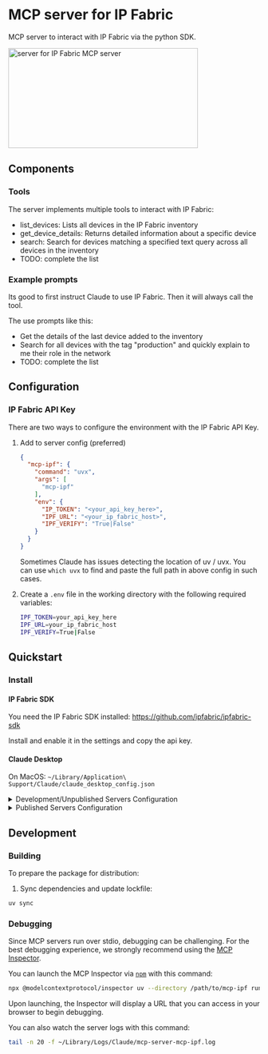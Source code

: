 # MCP server for IP Fabric

MCP server to interact with IP Fabric via the python SDK.

<a href="https://ipfabric.io"><img width="380" height="200" src="https://ipfabric.io/wp-content/uploads/2024/06/IP_Fabric_Logo_Color-1.svg" alt="server for IP Fabric MCP server" /></a>

## Components

### Tools

The server implements multiple tools to interact with IP Fabric:

- list_devices: Lists all devices in the IP Fabric inventory
- get_device_details: Returns detailed information about a specific device
- search: Search for devices matching a specified text query across all devices in the inventory
- TODO: complete the list

### Example prompts

Its good to first instruct Claude to use IP Fabric. Then it will always call the tool.

The use prompts like this:

- Get the details of the last device added to the inventory
- Search for all devices with the tag "production" and quickly explain to me their role in the network
- TODO: complete the list

## Configuration

### IP Fabric API Key

There are two ways to configure the environment with the IP Fabric API Key.

1. Add to server config (preferred)

    ```json
    {
      "mcp-ipf": {
        "command": "uvx",
        "args": [
          "mcp-ipf"
        ],
        "env": {
          "IP_TOKEN": "<your_api_key_here>",
          "IPF_URL": "<your_ip_fabric_host>",
          "IPF_VERIFY": "True|False"
        }
      }
    }
    ```

    Sometimes Claude has issues detecting the location of uv / uvx. You can use `which uvx` to find and paste the full path in above config in such cases.

2. Create a `.env` file in the working directory with the following required variables:

    ```bash
    IPF_TOKEN=your_api_key_here
    IPF_URL=your_ip_fabric_host
    IPF_VERIFY=True|False
    ```

## Quickstart

### Install

#### IP Fabric SDK

You need the IP Fabric SDK installed: https://github.com/ipfabric/ipfabric-sdk

Install and enable it in the settings and copy the api key.

#### Claude Desktop

On MacOS: `~/Library/Application\ Support/Claude/claude_desktop_config.json`

<details>
  <summary>Development/Unpublished Servers Configuration</summary>
  
  ```json
  {
    "mcpServers": {
      "mcp-ipf": {
        "command": "uv",
        "args": [
          "--directory",
          "<dir_to>/mcp-ipf",
          "run",
          "mcp-ipf"
        ],
        "env": {
          "IPF_TOKEN": "<your_api_key_here>",
          "IPF_URL": "<your_ip_fabric_host>",
          "IPF_VERIFY": "True|False"
        }
      }
    }
  }
  ```

</details>

<details>
  <summary>Published Servers Configuration</summary>

  ```json
  {
    "mcpServers": {
      "mcp-ipf": {
        "command": "uvx",
        "args": [
          "mcp-ipf"
        ],
        "env": {
          "IPF_TOKEN": "<YOUR_IPF_TOKEN>",
          "IPF_URL": "<your_ip_fabric_host>",
          "IPF_VERIFY": "True|False"
        }
      }
    }
  }
  ```

</details>

## Development

### Building

To prepare the package for distribution:

1. Sync dependencies and update lockfile:

```bash
uv sync
```

### Debugging

Since MCP servers run over stdio, debugging can be challenging. For the best debugging
experience, we strongly recommend using the [MCP Inspector](https://github.com/modelcontextprotocol/inspector).

You can launch the MCP Inspector via [`npm`](https://docs.npmjs.com/downloading-and-installing-node-js-and-npm) with this command:

```bash
npx @modelcontextprotocol/inspector uv --directory /path/to/mcp-ipf run mcp-ipf
```

Upon launching, the Inspector will display a URL that you can access in your browser to begin debugging.

You can also watch the server logs with this command:

```bash
tail -n 20 -f ~/Library/Logs/Claude/mcp-server-mcp-ipf.log
```

